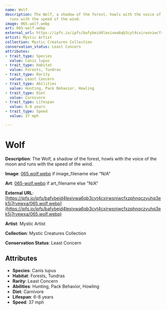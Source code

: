 ```yaml
---
name: Wolf
description: The Wolf, a shadow of the forest, howls with the voice of the moon and
  runs with the speed of the wind.
image: 065.wolf.webp
art: 065-wolf.webp
external_url: https://ipfs.io/ipfs/bafybeid4lexivwa6qb3cyt4cxirwsniwcfxzphnqczyuhq3ek5j7rvewxa/065.wolf.webp
artist: Mystic Artist
collection: Mystic Creatures Collection
conservation_status: Least Concern
attributes:
- trait_type: Species
  value: Canis lupus
- trait_type: Habitat
  value: Forests, Tundras
- trait_type: Rarity
  value: Least Concern
- trait_type: Abilities
  value: Hunting, Pack Behavior, Howling
- trait_type: Diet
  value: Carnivore
- trait_type: Lifespan
  value: 6-8 years
- trait_type: Speed
  value: 37 mph

---
```


# Wolf

**Description**: The Wolf, a shadow of the forest, howls with the voice of the moon and runs with the speed of the wind.

**Image**: [065.wolf.webp](./065.wolf.webp) if image_filename else "N/A"

**Art**: [065-wolf.webp](./065-wolf.webp) if art_filename else "N/A"

**External URL**: [https://ipfs.io/ipfs/bafybeid4lexivwa6qb3cyt4cxirwsniwcfxzphnqczyuhq3ek5j7rvewxa/065.wolf.webp](https://ipfs.io/ipfs/bafybeid4lexivwa6qb3cyt4cxirwsniwcfxzphnqczyuhq3ek5j7rvewxa/065.wolf.webp)

**Artist**: Mystic Artist

**Collection**: Mystic Creatures Collection

**Conservation Status**: Least Concern

## Attributes
- **Species**: Canis lupus
- **Habitat**: Forests, Tundras
- **Rarity**: Least Concern
- **Abilities**: Hunting, Pack Behavior, Howling
- **Diet**: Carnivore
- **Lifespan**: 6-8 years
- **Speed**: 37 mph
